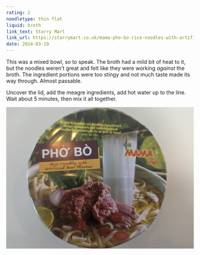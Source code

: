 ```yaml
---
rating: 2
noodletype: thin flat
liquid: broth
link_text: Starry Mart
link_url: https://starrymart.co.uk/mama-pho-bo-rice-noodles-with-artificial-beef-flavour-65g.html
date: 2024-03-19
---
```


This was a mixed bowl, so to speak. The broth had a mild bit of heat to it, but the noodles weren't great and felt like they were working _against_ the broth. The ingredient portions were too stingy and not much taste made its way through. Almost passable. 

Uncover the lid, add the meagre ingredients, add hot water up to the line. Wait about 5 minutes, then mix it all together. 


![](images/057.jpg)